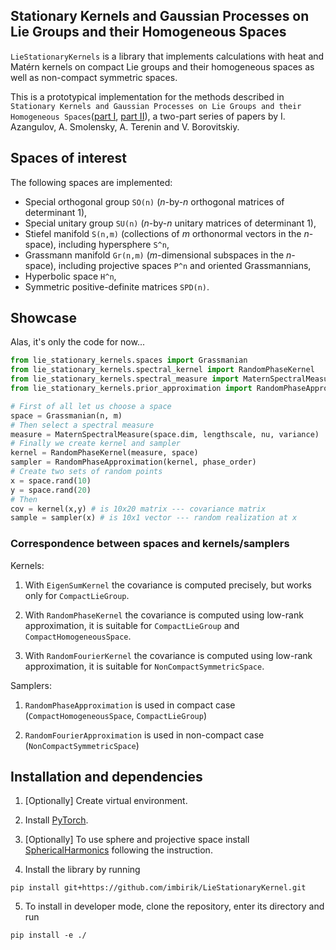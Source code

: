 ## Stationary Kernels and Gaussian Processes on Lie Groups and their Homogeneous Spaces

`LieStationaryKernels` is a library that implements calculations with heat and Matérn kernels
on compact Lie groups and their homogeneous spaces as well as non-compact symmetric spaces.

This is a prototypical implementation for the methods described in `Stationary Kernels and Gaussian Processes on Lie Groups
and their Homogeneous Spaces`([part I](link), [part II](link)), a two-part series of papers by I. Azangulov, A. Smolensky, A. Terenin and V. Borovitskiy.

## Spaces of interest
The following spaces are implemented:
- Special orthogonal group `SO(n)` (*n*-by-*n* orthogonal matrices of determinant 1),
- Special unitary group `SU(n)` (*n*-by-*n* unitary matrices of determinant 1),
- Stiefel manifold `S(n,m)` (collections of *m* orthonormal vectors in the *n*-space), including hypersphere `S^n`,
- Grassmann manifold `Gr(n,m)` (*m*-dimensional subspaces in the *n*-space), including projective spaces `P^n` and oriented Grassmannians,
- Hyperbolic space `H^n`,
- Symmetric positive-definite matrices `SPD(n)`.

## Showcase

Alas, it's only the code for now...

```python
from lie_stationary_kernels.spaces import Grassmanian
from lie_stationary_kernels.spectral_kernel import RandomPhaseKernel
from lie_stationary_kernels.spectral_measure import MaternSpectralMeasure
from lie_stationary_kernels.prior_approximation import RandomPhaseApproximation

# First of all let us choose a space
space = Grassmanian(n, m)
# Then select a spectral measure
measure = MaternSpectralMeasure(space.dim, lengthscale, nu, variance)
# Finally we create kernel and sampler
kernel = RandomPhaseKernel(measure, space)
sampler = RandomPhaseApproximation(kernel, phase_order)
# Create two sets of random points
x = space.rand(10)
y = space.rand(20)
# Then
cov = kernel(x,y) # is 10x20 matrix --- covariance matrix 
sample = sampler(x) # is 10x1 vector --- random realization at x
```

### Correspondence between spaces and kernels/samplers
Kernels:

1. With ```EigenSumKernel``` the covariance is computed precisely, but works only for ```CompactLieGroup```. 

2. With ```RandomPhaseKernel``` the covariance is computed using low-rank approximation, it is suitable for ```CompactLieGroup``` and ```СompactHomogeneousSpace```.

3. With ```RandomFourierKernel``` the covariance is computed using low-rank approximation, it is suitable for ```NonCompactSymmetricSpace```.

Samplers:

1. ```RandomPhaseApproximation``` is used in compact case (```CompactHomogeneousSpace```, ```CompactLieGroup```)

2. ```RandomFourierApproximation``` is used in non-compact case (```NonCompactSymmetricSpace```)

## Installation and dependencies

1. [Optionally] Create virtual environment.

2. Install [PyTorch](https://pytorch.org/get-started/locally/).

3. [Optionally] To use sphere and projective space install [SphericalHarmonics](https://github.com/vdutor/SphericalHarmonics) following the instruction.

4. Install the library by running
```
pip install git+https://github.com/imbirik/LieStationaryKernel.git
```

5. To install in developer mode, clone the repository, enter its directory and run
```
pip install -e ./
```

